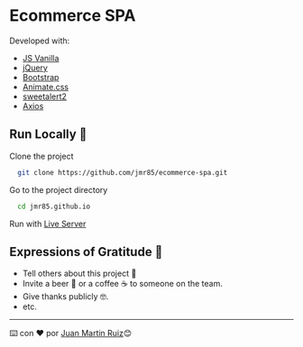 # Ecommerce SPA

Developed with: 
- [JS Vanilla](https://developer.mozilla.org/es/docs/Web/JavaScript)
- [jQuery](https://jquery.com/)
- [Bootstrap](https://getbootstrap.com/)
- [Animate.css](https://animate.style/) 
- [sweetalert2](https://sweetalert2.github.io/)
- [Axios](https://axios-http.com/)

## Run Locally 🚀

Clone the project

```bash
  git clone https://github.com/jmr85/ecommerce-spa.git
```

Go to the project directory

```bash
  cd jmr85.github.io
```

Run with [Live Server](https://marketplace.visualstudio.com/items?itemName=ritwickdey.LiveServer)

## Expressions of Gratitude 🎁

* Tell others about this project 📢
* Invite a beer 🍺 or a coffee ☕ to someone on the team.
* Give thanks publicly 🤓.
* etc.

---

⌨️ con ❤️ por [Juan Martin Ruiz](https://github.com/jmr85)😊